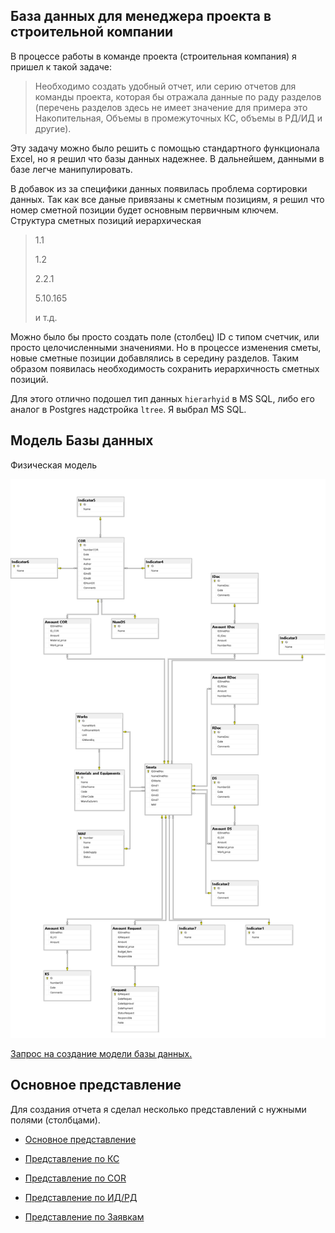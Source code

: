 ## База данных для менеджера проекта в строительной компании

В процессе работы в команде проекта (строительная компания) я пришел к такой задаче: 

> Необходимо создать удобный отчет, или серию отчетов для команды проекта, которая бы отражала данные по раду разделов (перечень разделов здесь не имеет значение для примера это Накопительная, Объемы в промежуточных КС, объемы в РД/ИД и другие).

Эту задачу можно было решить с помощью стандартного функционала Excel, но я решил что базы данных надежнее. В дальнейшем, данными в базе легче манипулировать.

В добавок из за специфики данных появилась проблема сортировки данных. Так как все даные привязаны к сметным позициям, я решил что номер сметной позиции будет основным первичным ключем. Структура сметных позиций иерархическая
>1.1
>
>1.2
>
>2.2.1
>
>5.10.165
>
>и т.д.

Можно было бы просто создать поле (столбец) ID с типом счетчик, или просто целочисленными значениями. Но в процессе изменения сметы, новые сметные позиции добавлялись в середину разделов.
Таким образом появилась необходимость сохранить иерархичность сметных позиций. 

Для этого отлично подошел тип данных `hierarhyid` в MS SQL, либо его аналог в Postgres надстройка `ltree`. 
Я выбрал MS SQL.

## Модель Базы данных
Физическая модель

![Test](/Diagram.PNG)

[Запрос на создание модели базы данных.](/CreateModel.sql)

## Основное представление 
Для создания отчета я сделал несколько представлений с нужными полями (столбцами).

- [Основное представление](/Запросы/Основное_представление.sql)

- [Представление по КС](/Запросы/КС_(View).sql)

- [Представление по COR](/CreateModel.sql)

- [Представление по ИД/РД](/Запросы/ИД_РД_(View).sql)

- [Представление по Заявкам](/CreateModel.sql)

